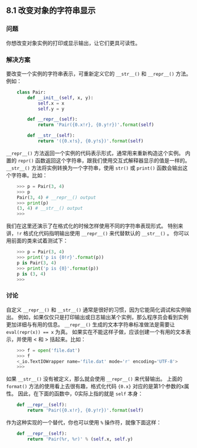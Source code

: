 ## 8.1 改变对象的字符串显示 ##
### 问题 ###
你想改变对象实例的打印或显示输出，让它们更具可读性。
### 解决方案 ###
要改变一个实例的字符串表示，可重新定义它的 ``__str__()`` 和 ``__repr__()`` 方法。例如：
```python
    class Pair:
        def __init__(self, x, y):
            self.x = x
            self.y = y

        def __repr__(self):
            return 'Pair({0.x!r}, {0.y!r})'.format(self)

        def __str__(self):
            return '({0.x!s}, {0.y!s})'.format(self)

```
``__repr__()`` 方法返回一个实例的代码表示形式，通常用来重新构造这个实例。
内置的 ``repr()`` 函数返回这个字符串，跟我们使用交互式解释器显示的值是一样的。
``__str__()`` 方法将实例转换为一个字符串，使用 ``str()`` 或 ``print()`` 函数会输出这个字符串。比如：
```python
    >>> p = Pair(3, 4)
    >>> p
    Pair(3, 4) # __repr__() output
    >>> print(p)
    (3, 4) # __str__() output
    >>>

```
我们在这里还演示了在格式化的时候怎样使用不同的字符串表现形式。
特别来讲，``!r`` 格式化代码指明输出使用 ``__repr__()`` 来代替默认的 ``__str__()`` 。
你可以用前面的类来试着测试下：
```python
    >>> p = Pair(3, 4)
    >>> print('p is {0!r}'.format(p))
    p is Pair(3, 4)
    >>> print('p is {0}'.format(p))
    p is (3, 4)
    >>>

```
### 讨论 ###
自定义 ``__repr__()`` 和 ``__str__()`` 通常是很好的习惯，因为它能简化调试和实例输出。
例如，如果仅仅只是打印输出或日志输出某个实例，那么程序员会看到实例更加详细与有用的信息。
``__repr__()`` 生成的文本字符串标准做法是需要让 ``eval(repr(x)) == x`` 为真。
如果实在不能这样子做，应该创建一个有用的文本表示，并使用 < 和 > 括起来。比如：
```python
    >>> f = open('file.dat')
    >>> f
    <_io.TextIOWrapper name='file.dat' mode='r' encoding='UTF-8'>
    >>>

```
如果 ``__str__()`` 没有被定义，那么就会使用 ``__repr__()`` 来代替输出。
上面的 ``format()`` 方法的使用看上去很有趣，格式化代码 ``{0.x}`` 对应的是第1个参数的x属性。
因此，在下面的函数中，0实际上指的就是 ``self`` 本身：
```python
    def __repr__(self):
        return 'Pair({0.x!r}, {0.y!r})'.format(self)

```
作为这种实现的一个替代，你也可以使用 ``%`` 操作符，就像下面这样：
```python
    def __repr__(self):
        return 'Pair(%r, %r)' % (self.x, self.y)

